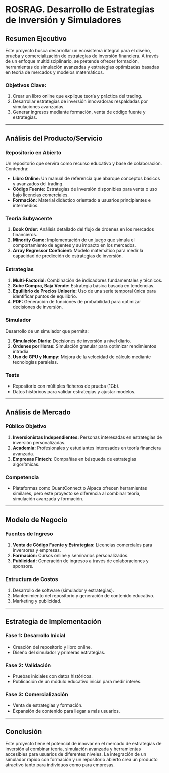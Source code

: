 # ROSRAG. Desarrollo de Estrategias de Inversión y Simuladores

## Resumen Ejecutivo
Este proyecto busca desarrollar un ecosistema integral para el diseño, prueba y comercialización de estrategias de inversión financiera. A través de un enfoque multidisciplinario, se pretende ofrecer formación, herramientas de simulación avanzadas y estrategias optimizadas basadas en teoría de mercados y modelos matemáticos.

### Objetivos Clave:
1. Crear un libro online que explique teoría y práctica del trading.
2. Desarrollar estrategias de inversión innovadoras respaldadas por simulaciones avanzadas.
3. Generar ingresos mediante formación, venta de código fuente y estrategias.

---

## Análisis del Producto/Servicio

### Repositorio en Abierto
Un repositorio que servira como recurso educativo y base de colaboración. Contendrá:
- **Libro Online:** Un manual de referencia que abarque conceptos básicos y avanzados del trading.
- **Código Fuente:** Estrategias de inversión disponibles para venta o uso bajo licencias comerciales.
- **Formación:** Material didáctico orientado a usuarios principiantes e intermedios.

### Teoría Subyacente
1. **Book Order:** Análisis detallado del flujo de órdenes en los mercados financieros.
2. **Minority Game:** Implementación de un juego que simula el comportamiento de agentes y su impacto en los mercados.
3. **Array Regressor Coeficient:** Modelo matemático para medir la capacidad de predicción de estrategias de inversión.

### Estrategias
1. **Multi-Factorial:** Combinación de indicadores fundamentales y técnicos.
2. **Sube Compra, Baja Vende:** Estrategia básica basada en tendencias.
3. **Equilibrio de Precios Uniserie:** Uso de una serie temporal única para identificar puntos de equilibrio.
4. **PDF:** Generación de funciones de probabilidad para optimizar decisiones de inversión.

### Simulador
Desarrollo de un simulador que permita:
1. **Simulación Diaria:** Decisiones de inversión a nivel diario.
2. **Órdenes por Horas:** Simulación granular para optimizar rendimientos intradía.
3. **Uso de GPU y Numpy:** Mejora de la velocidad de cálculo mediante tecnologías paralelas.

### Tests
- Repositorio con múltiples ficheros de prueba (1Gb).
- Datos históricos para validar estrategias y ajustar modelos.

---

## Análisis de Mercado

### Público Objetivo
1. **Inversionistas Independientes:** Personas interesadas en estrategias de inversión personalizadas.
2. **Academia:** Profesionales y estudiantes interesados en teoría financiera avanzada.
3. **Empresas Fintech:** Compañías en búsqueda de estrategias algorítmicas.

### Competencia
- Plataformas como QuantConnect o Alpaca ofrecen herramientas similares, pero este proyecto se diferencia al combinar teoría, simulación avanzada y formación.

---

## Modelo de Negocio

### Fuentes de Ingreso
1. **Venta de Código Fuente y Estrategias:** Licencias comerciales para inversores y empresas.
2. **Formación:** Cursos online y seminarios personalizados.
3. **Publicidad:** Generación de ingresos a través de colaboraciones y sponsors.

### Estructura de Costos
1. Desarrollo de software (simulador y estrategias).
2. Mantenimiento del repositorio y generación de contenido educativo.
3. Marketing y publicidad.

---

## Estrategia de Implementación

### Fase 1: Desarrollo Inicial
- Creación del repositorio y libro online.
- Diseño del simulador y primeras estrategias.

### Fase 2: Validación
- Pruebas iniciales con datos históricos.
- Publicación de un módulo educativo inicial para medir interés.

### Fase 3: Comercialización
- Venta de estrategias y formación.
- Expansión de contenido para llegar a más usuarios.

---

## Conclusión
Este proyecto tiene el potencial de innovar en el mercado de estrategias de inversión al combinar teoría, simulación avanzada y herramientas accesibles para usuarios de diferentes niveles. La integración de un simulador rápido con formación y un repositorio abierto crea un producto atractivo tanto para individuos como para empresas.

